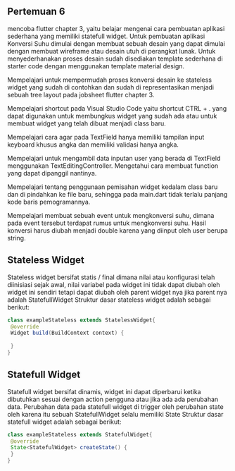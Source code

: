 ## Pertemuan 6

mencoba flutter chapter 3, yaitu belajar mengenai cara pembuatan aplikasi sederhana yang memiliki statefull widget. 
Untuk pembuatan aplikasi Konversi Suhu dimulai dengan membuat sebuah desain yang dapat dimulai dengan membuat wireframe atau desain utuh di perangkat lunak. 
Untuk menyederhanakan proses desain sudah disediakan template sederhana di starter code dengan menggunakan template material design.

Mempelajari untuk mempermudah proses konversi desain ke stateless widget yang sudah di contohkan dan sudah di representasikan menjadi sebuah tree layout pada jobsheet flutter chapter 3.

Mempelajari shortcut pada Visual Studio Code yaitu shortcut CTRL + . yang dapat digunakan untuk membungkus widget yang sudah ada atau untuk membuat widget yang telah dibuat menjadi class baru.

Mempelajari cara agar pada TextField hanya memiliki tampilan input keyboard khusus angka dan memiliki validasi hanya angka.

Mempelajari untuk mengambil data inputan user yang berada di TextField menggunakan TextEditingController. Mengetahui cara membuat function yang dapat dipanggil nantinya.

Mempelajari tentang penggunaan pemisahan widget kedalam class baru dan di pindahkan ke file baru, sehingga pada main.dart tidak terlalu panjang kode baris pemogramannya.

Mempelajari membuat sebuah event untuk mengkonversi suhu, dimana pada event tersebut terdapat rumus untuk mengkonversi suhu. 
Hasil konversi harus diubah menjadi double karena yang diinput oleh user berupa string.

## Stateless Widget
Stateless widget bersifat statis / final dimana nilai atau konfigurasi telah diinisiasi sejak awal, nilai variabel pada widget ini tidak dapat diubah oleh widget ini sendiri 
tetapi dapat diubah oleh parent widget nya jika parent nya adalah StatefullWidget
Struktur dasar stateless widget adalah sebagai berikut:

```java 
class exampleStateless extends StatelessWidget{
 @override
 Widget build(BuildContext context) {
 
 }
}
```


## Statefull Widget

Statefull widget bersifat dinamis, widget ini dapat diperbarui ketika dibutuhkan sesuai 
dengan action pengguna atau jika ada ada perubahan data. Perubahan data pada statefull 
widget di trigger oleh perubahan state oleh karena itu sebuah StatefullWidget selalu memiliki State
Struktur dasar statefull widget adalah sebagai berikut:
```java
class exampleStateless extends StatefulWidget{
 @override
 State<StatefulWidget> createState() {
 }
}
```
